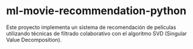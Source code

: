 # ml-movie-recommendation-python
Este proyecto implementa un sistema de recomendación de películas utilizando técnicas de filtrado colaborativo con el algoritmo SVD (Singular Value Decomposition).
